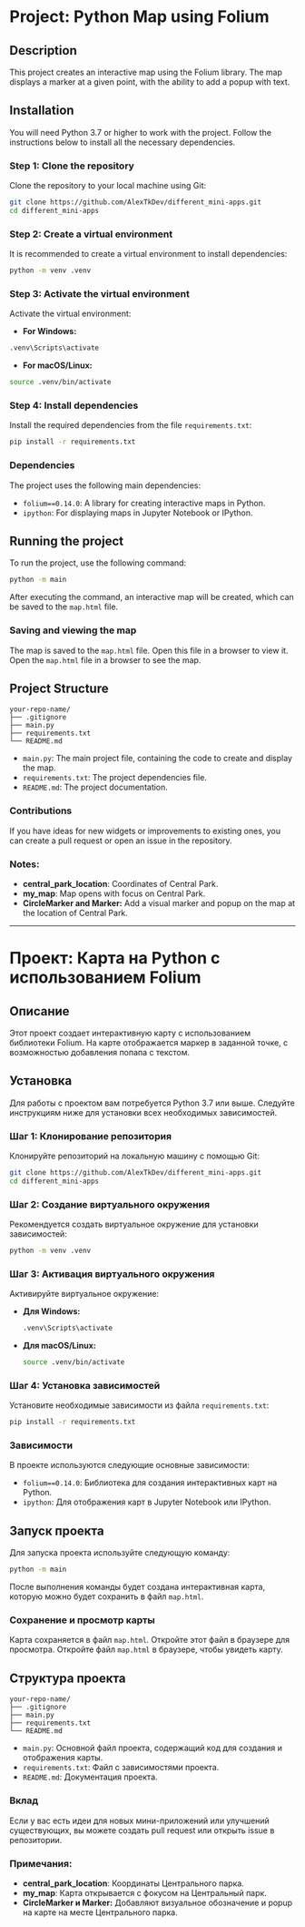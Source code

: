 # Project: Python Map using Folium
## Description
This project creates an interactive map using the Folium library. The map displays a marker at a given point, with the ability to add a popup with text.

## Installation
You will need Python 3.7 or higher to work with the project. Follow the instructions below to install all the necessary dependencies.

### Step 1: Clone the repository
Clone the repository to your local machine using Git:

```bash
git clone https://github.com/AlexTkDev/different_mini-apps.git
cd different_mini-apps
```

### Step 2: Create a virtual environment
It is recommended to create a virtual environment to install dependencies:

```bash
python -m venv .venv
```

### Step 3: Activate the virtual environment
Activate the virtual environment:

- **For Windows:**
```bash
.venv\Scripts\activate
```

- **For macOS/Linux:**
```bash
source .venv/bin/activate
```

### Step 4: Install dependencies
Install the required dependencies from the file `requirements.txt`:

```bash
pip install -r requirements.txt
```

### Dependencies
The project uses the following main dependencies:
- `folium==0.14.0`: A library for creating interactive maps in Python.
- `ipython`: For displaying maps in Jupyter Notebook or IPython.

## Running the project
To run the project, use the following command:

```bash
python -m main
```
After executing the command, an interactive map will be created, which can be saved to the `map.html` file.

### Saving and viewing the map
The map is saved to the `map.html` file. Open this file in a browser to view it.
Open the `map.html` file in a browser to see the map.

## Project Structure

```plaintext
your-repo-name/
├── .gitignore
├── main.py
├── requirements.txt
└── README.md
```

- `main.py`: The main project file, containing the code to create and display the map.
- `requirements.txt`: The project dependencies file.
- `README.md`: The project documentation.

### Contributions
If you have ideas for new widgets or improvements to existing ones, you can create a pull request or open an issue in the repository.

### Notes:
- **central_park_location**: Coordinates of Central Park.
- **my_map**: Map opens with focus on Central Park.
- **CircleMarker and Marker:** Add a visual marker and popup on the map at the location of 
  Central Park.

***

# Проект: Карта на Python с использованием Folium
## Описание
Этот проект создает интерактивную карту с использованием библиотеки Folium. На карте отображается маркер в заданной точке, с возможностью добавления попапа с текстом.

## Установка
Для работы с проектом вам потребуется Python 3.7 или выше. Следуйте инструкциям ниже для установки всех необходимых зависимостей.

### Шаг 1: Клонирование репозитория
Клонируйте репозиторий на локальную машину с помощью Git:

```bash
git clone https://github.com/AlexTkDev/different_mini-apps.git
cd different_mini-apps
```

### Шаг 2: Создание виртуального окружения
Рекомендуется создать виртуальное окружение для установки зависимостей:

```bash
python -m venv .venv
```

### Шаг 3: Активация виртуального окружения
Активируйте виртуальное окружение:

- **Для Windows:**
  ```bash
  .venv\Scripts\activate
  ```

- **Для macOS/Linux:**
  ```bash
  source .venv/bin/activate
  ```

### Шаг 4: Установка зависимостей
Установите необходимые зависимости из файла `requirements.txt`:

```bash
pip install -r requirements.txt
```

### Зависимости
В проекте используются следующие основные зависимости:
- `folium==0.14.0`: Библиотека для создания интерактивных карт на Python.
- `ipython`: Для отображения карт в Jupyter Notebook или IPython.

## Запуск проекта
Для запуска проекта используйте следующую команду:

```bash
python -m main
```
После выполнения команды будет создана интерактивная карта, которую можно будет сохранить в файл `map.html`.

### Сохранение и просмотр карты
Карта сохраняется в файл `map.html`. Откройте этот файл в браузере для просмотра.
Откройте файл `map.html` в браузере, чтобы увидеть карту.

## Структура проекта

```plaintext
your-repo-name/
├── .gitignore
├── main.py
├── requirements.txt
└── README.md
```

- `main.py`: Основной файл проекта, содержащий код для создания и отображения карты.
- `requirements.txt`: Файл с зависимостями проекта.
- `README.md`: Документация проекта.

### Вклад
Если у вас есть идеи для новых мини-приложений или улучшений существующих, вы можете создать pull request или открыть issue в репозитории.


### Примечания:
- **central_park_location**: Координаты Центрального парка.
- **my_map**: Карта открывается с фокусом на Центральный парк.
- **CircleMarker и Marker:** Добавляют визуальное обозначение и popup на карте на месте 
  Центрального парка.